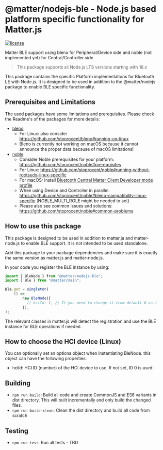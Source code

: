 # @matter/nodejs-ble - Node.js based platform specific functionality for Matter.js

[![license](https://img.shields.io/badge/license-Apache2-green.svg?style=flat)](https://raw.githubusercontent.com/mfucci/node-matter/master/LICENSE) 

Matter BLE support using bleno for Peripheral/Device side and noble (not implemented yet) for Central/Controller side.

> This package supports all Node.js LTS versions starting with 18.x

This package contains the specific Platform implementations for Bluetooth LE with Node.js. It is designed to be used in addition to the @matter/nodejs package to enable BLE specific functionality.

## Prerequisites and Limitations

The used packages have some limitations and prerequisites. Please check the Readme's of the packages for more details:
* [bleno](https://github.com/abandonware/bleno#readme)
  * For Linux: also consider https://github.com/stoprocent/bleno#running-on-linux
  * Bleno is currently not working on macOS because it cannot announce the proper data because of macOS limitations!
* [noble](https://github.com/abandonware/noble#readme)
  * Consider Noble prerequisites for your platform: https://github.com/stoprocent/noble#prerequisites
  * For Linux: https://github.com/stoprocent/noble#running-without-rootsudo-linux-specific
  * For macOS: Install [Bluetooth Central Matter Client Developer mode profile](../../docs/TROUBLESHOOTING.md#bluetooth-and-macos)
  * When using Device and Controller in parallel: https://github.com/stoprocent/noble#bleno-compatibility-linux-specific (NOBLE_MULTI_ROLE might be needed to set)
  * Please also see common issues and solutions: https://github.com/stoprocent/noble#common-problems

## How to use this package
This package is designed to be used in addition to matter.ja and matter-node.js to enable BLE support. It is not intended to be used standalone.

Add this package to your package dependencies and make sure it is exactly the same version as matter.js and matter-node.js.

In your code you register the BLE instance by using:
```javascript
import { BleNode } from "@matter/nodejs-ble";
import { Ble } from "@matter/main";

Ble.get = singleton(
    () =>
        new BleNode({
          // hciId: 1, // If you need to change it from default 0 on linux systems
        }),
);
```

The relevant classes in matter.js will detect the registration and use the BLE instance for BLE operations if needed.

## How to choose the HCI device (Linux)

You can optionally set an options object when instantiating BleNode. this object can have the following properties:
* hciId: HCI ID (number) of the HCI device to use. If not set, ID 0 is used

## Building

* `npm run build`: Build all code and create CommonJS and ES6 variants in dist directory. This will built incrementally and only build the changed files.
* `npm run build-clean`: Clean the dist directory and build all code from scratch

## Testing

* `npm run test`: Run all tests - TBD
